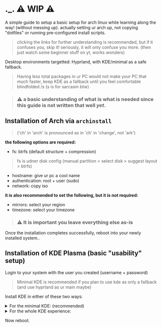  # ._. **⚠️ WIP ⚠️**

A simple guide to setup a basic setup for arch linux while learning along the way! (without messing up). actually setting ur arch up, not copying  "dotfiles" or running pre-configured install scripts.

> clicking the links for further understanding is recommended, but if it confuses you, skip it! seriously, it will only confuse you more. (then just watch some beginner stuff on yt, works wonders)

Desktop environments targetted: Hyprland, with KDE/minimal as a safe fallback.
> Having less total packages in ur PC would not make your PC that much faster, keep KDE as a fallback until you feel comfortable blindfolded /s (s is for sarcasm btw)

> ### ⚠️ a basic understanding of what is what is needed since this guide is not written that well _yet_.

## Installation of Arch via `archinstall`

> ('ch' in 'arch' is pronounced as in 'ch' in 'change', not 'ark')

**the following options are required:**
- fs: btrfs (default structure + compression)
> fs is udner disk config (manual partition > select disk > suggest layout > btrfs)
- hostname: give ur pc a cool name
- authentication: root + user (sudo)
- network: copy iso

**it is also recommended to set the following, but it is not required:**
- mirrors: select your region
- timezone: select your timezone

> ### ⚠️ It is important you leave everything else as-is

Once the installation completes successfully, reboot into your newly installed system..

## Installation of KDE Plasma (basic "usability" setup)

Login to your system with the user you created (username + password)

> Minimal KDE is recommended if you plan to use kde as only a fallback (and use hyprland as ur main maybe)

Install KDE in either of these two ways:

<details>
<summary>For the minimal KDE: (recommended)</summary>

base: [sddm](https://wiki.archlinux.org/title/SDDM) (login manager), [plasma](https://wiki.archlinux.org/title/KDE#:~:text=Alternatively%2C%20for%20a%20more%20minimal%20Plasma%20installation%2C%20install%20the%20plasma-desktop%20package.) (desktop environment), and [kitty](https://wiki.archlinux.org/title/Kitty) (terminal emulator)
```bash
sudo pacman -S sddm plasma-desktop kitty
```
> it will ask you to pick a package for jack, pick `pipewire-jack`, and pick `ffmpeg` for the media backend

> to enable the login manager, you will have to run (will take effect after reboot):
> ```bash
> sudo systemctl enable sddm
> ```

utils: [bluez](https://wiki.archlinux.org/title/Bluetooth) (bluetooth), [pipewire-pulse](https://wiki.archlinux.org/title/PipeWire#PulseAudio_clients) (bt audio), [plasma-pa](https://wiki.archlinux.org/title/KDE#Sound_applet_in_the_system_tray) + [bluedevil](https://wiki.archlinux.org/title/Bluetooth#Graphical#:~:text=Bluedevil) (kde plasma applet support for audio and bluetooth respectively)
```bash
sudo pacman -S bluez pipewire-pulse plasma-pa bluedevil
```

> to enable bluetooth, you will have to run (will take effect after reboot):
> ```bash
> sudo systemctl enable sddm
> ```

<details>
<summary>Get the network widget on Plasma</summary>

1. Install the manager that plasma uses ([`networkmanager`](https://wiki.archlinux.org/title/NetworkManager)):
```bash
sudo pacman -S network-manager
```

2. Enable the manager:
```bash
sudo systemctl enable NetworkManager
```

3. Install Plasma's widget:
```bash
sudo pacman -S plasma-nm
```

> `plasma-nm` would automatically install and enable `networkmanager` if it's not already installed, but we are trying to setup most of the things on our own, so that we can later switch out `plasma-nm` with anything else if we decide to switch DEs (e.g. Hyprland setup on top of this)

### step 4 and 5 is for changing the default wifi backend (recommended)

> optinionated.

4. Set the backend to `iwd` (`networkmanager` comes with it's default backend 'wa_supplicant', `iwd` is arch's default, so it's more seamless to just keep using that):
```bash
sudo bash -c 'printf "[device]\nwifi.backend=iwd" > /etc/NetworkManager/conf.d/wifi_backend.conf'
```

5. Disable the `iwd` service (`networkmanager` should invoke it for it's usage):
```bash
sudo systemctl disable iwd
```

You will switch to the new network setup after a reboot.

</details>

</details>

<details>
<summary>For the whole KDE experience:</summary>

the one universal package [`plasma`](https://wiki.archlinux.org/title/KDE#:~:text=the%20plasma%20group.) for the whole OOBE:
```bash
sudo pacman -S plasma
```
</details>

Now reboot.
